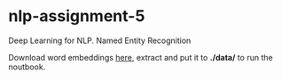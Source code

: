 # nlp-assignment-5
Deep Learning for NLP.
Named Entity Recognition


Download word embeddings [here](http://neuroner.com/data/word_vectors/glove.6B.100d.zip), extract and put it to **./data/** to run the noutbook.